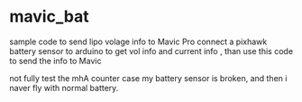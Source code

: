 # mavic_bat
  sample code to send lipo volage info to Mavic Pro
  connect a pixhawk battery sensor to arduino to get vol info and current info , than use this code to send the info to Mavic

  not fully test the mhA counter case my battery sensor is broken, and then i naver fly with normal battery.
